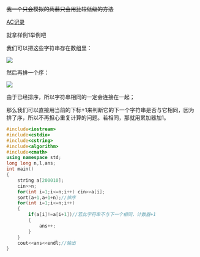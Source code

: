 ~~我一个只会模拟的蒟蒻只会用比较低级的方法~~

[AC记录](https://www.luogu.com.cn/record/33334992)

就拿样例1举例吧

我们可以把这些字符串存在数组里：

![](https://cdn.luogu.com.cn/upload/image_hosting/5kpuvri0.png)

然后再排一个序：

![](https://cdn.luogu.com.cn/upload/image_hosting/c0tm4tz0.png)

由于已经排序，所以字符串相同的一定会连接在一起；

那么我们可以直接用当前的下标+1来判断它的下一个字符串是否与它相同，因为排了序，所以不再担心重复计算的问题。若相同，那就用累加器加1。

```cpp
#include<iostream>
#include<cstdio>
#include<cstring>
#include<algorithm>
#include<cmath>
using namespace std;
long long n,l,ans;
int main()
{
	string a[200010];
	cin>>n;
	for(int i=1;i<=n;i++) cin>>a[i];
	sort(a+1,a+1+n);//排序
	for(int i=1;i<=n;i++)
	{
		if(a[i]!=a[i+1])//若此字符串不与下一个相同，计数器+1
		{
			ans++;
		}
	}
	cout<<ans<<endl;//输出
}
```